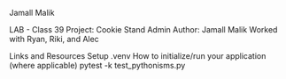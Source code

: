 
Jamall Malik

LAB - Class 39
Project: Cookie Stand Admin Author: Jamall Malik Worked with Ryan, Riki, and Alec

Links and Resources
Setup
.venv
How to initialize/run your application (where applicable)
pytest -k test_pythonisms.py